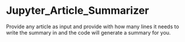 # Jupyter_Article_Summarizer
Provide any article as input and provide with how many lines it needs to write the summary in and the code will generate a summary for you.
